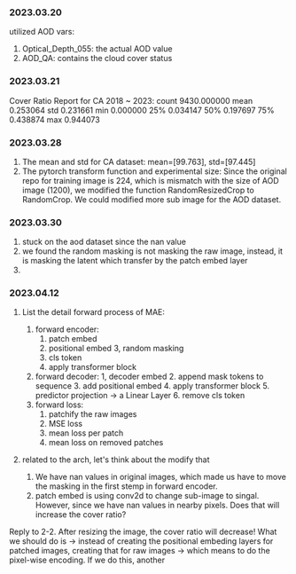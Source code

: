 ### 2023.03.20

utilized AOD vars:
1. Optical_Depth_055: the actual AOD value
2. AOD_QA: contains the cloud cover status


### 2023.03.21

Cover Ratio Report for CA 2018 ~ 2023:
count    9430.000000
mean        0.253064
std         0.231661
min         0.000000
25%         0.034147
50%         0.197697
75%         0.438874
max         0.944073


### 2023.03.28

1. The mean and std for CA dataset:
    mean=[99.763], std=[97.445]
2. The pytorch transform function and experimental size:
    Since the original repo for training image is 224, which is mismatch with the size of AOD image (1200), we modified the function RandomResizedCrop to RandomCrop. 
    We could modified more sub image for the AOD dataset.

### 2023.03.30

1. stuck on the aod dataset since the nan value
2. we found the random masking is not masking the raw image, instead, it is masking the latent which transfer by the patch embed layer
3. 

### 2023.04.12

1. List the detail forward process of MAE:
    1. forward encoder:
        1. patch embed
        2. positional embed
        3, random masking
        4. cls token
        5. apply transformer block
    2. forward decoder:
        1, decoder embed
        2. append mask tokens to sequence
        3. add positional embed
        4. apply transformer block
        5. predictor projection -> a Linear Layer
        6. remove cls token
    3. forward loss:
        1. patchify the raw images
        2. MSE loss
        3. mean loss per patch
        4. mean loss on removed patches

2.  related to the arch, let's think about the modify that 
    1. We have nan values in original images, which made us have to move the masking in the first stemp in forward encoder.
    2. patch embed is using conv2d to change sub-image to singal. However, since we have nan values in nearby pixels. Does that will increase the cover ratio? 

Reply to 2-2. After resizing the image, the cover ratio will decrease! What we should do is -> instead of creating the positional embeding layers for patched images, creating that for raw images -> which means to do the pixel-wise encoding. If we do this, another 